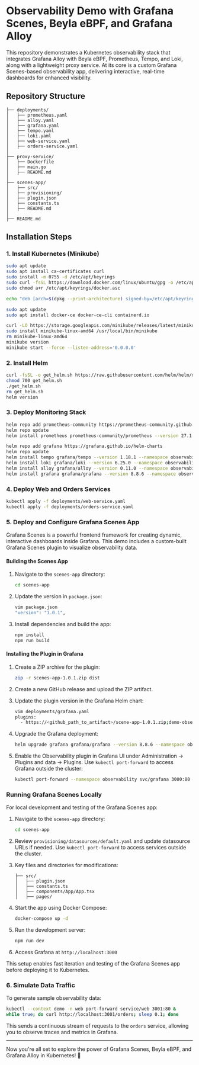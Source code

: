 # Observability Demo with Grafana Scenes, Beyla eBPF, and Grafana Alloy

This repository demonstrates a Kubernetes observability stack that integrates Grafana Alloy with Beyla eBPF, Prometheus, Tempo, and Loki, along with a lightweight proxy service. At its core is a custom Grafana Scenes-based observability app, delivering interactive, real-time dashboards for enhanced visibility.

## Repository Structure

```
├── deployments/
│   ├── prometheus.yaml
│   ├── alloy.yaml
│   ├── grafana.yaml
│   ├── tempo.yaml
│   ├── loki.yaml
│   ├── web-service.yaml
│   ├── orders-service.yaml
│
├── proxy-service/
│   ├── Dockerfile
│   ├── main.go
│   ├── README.md
│
├── scenes-app/
│   ├── src/
│   ├── provisioning/
│   ├── plugin.json
│   ├── constants.ts
│   ├── README.md
│
├── README.md
```

## Installation Steps

### 1. Install Kubernetes (Minikube)

```sh
sudo apt update
sudo apt install ca-certificates curl
sudo install -m 0755 -d /etc/apt/keyrings
sudo curl -fsSL https://download.docker.com/linux/ubuntu/gpg -o /etc/apt/keyrings/docker.asc
sudo chmod a+r /etc/apt/keyrings/docker.asc

echo "deb [arch=$(dpkg --print-architecture) signed-by=/etc/apt/keyrings/docker.asc] https://download.docker.com/linux/ubuntu $(. /etc/os-release && echo "$VERSION_CODENAME") stable" | sudo tee /etc/apt/sources.list.d/docker.list > /dev/null

sudo apt update
sudo apt install docker-ce docker-ce-cli containerd.io

curl -LO https://storage.googleapis.com/minikube/releases/latest/minikube-linux-amd64
sudo install minikube-linux-amd64 /usr/local/bin/minikube
rm minikube-linux-amd64
minikube version
minikube start --force --listen-address='0.0.0.0'
```

### 2. Install Helm

```sh
curl -fsSL -o get_helm.sh https://raw.githubusercontent.com/helm/helm/main/scripts/get-helm-3
chmod 700 get_helm.sh
./get_helm.sh
rm get_helm.sh 
helm version
```

### 3. Deploy Monitoring Stack

```sh
helm repo add prometheus-community https://prometheus-community.github.io/helm-charts
helm repo update
helm install prometheus prometheus-community/prometheus --version 27.1.0 --namespace observability --create-namespace -f deployments/prometheus.yaml

helm repo add grafana https://grafana.github.io/helm-charts
helm repo update
helm install tempo grafana/tempo --version 1.18.1 --namespace observability -f deployments/tempo.yaml
helm install loki grafana/loki --version 6.25.0 --namespace observability -f deployments/loki.yaml
helm install alloy grafana/alloy --version 0.11.0 --namespace observability -f deployments/alloy.yaml
helm install grafana grafana/grafana --version 8.8.6 --namespace observability -f deployments/grafana.yaml
```

### 4. Deploy Web and Orders Services

```sh
kubectl apply -f deployments/web-service.yaml
kubectl apply -f deployments/orders-service.yaml
```

### 5. Deploy and Configure Grafana Scenes App

Grafana Scenes is a powerful frontend framework for creating dynamic, interactive dashboards inside Grafana. This demo includes a custom-built Grafana Scenes plugin to visualize observability data.

#### Building the Scenes App

1. Navigate to the `scenes-app` directory:

   ```sh
   cd scenes-app
   ```

2. Update the version in `package.json`:

   ```sh
   vim package.json
   "version": "1.0.1",
   ```

3. Install dependencies and build the app:

   ```sh
   npm install
   npm run build
   ```

#### Installing the Plugin in Grafana

1. Create a ZIP archive for the plugin:

   ```sh
   zip -r scenes-app-1.0.1.zip dist 
   ```

2. Create a new GitHub release and upload the ZIP artifact.

3. Update the plugin version in the Grafana Helm chart:
 
   ```sh
   vim deployments/grafana.yaml
   plugins:
     - https://<github_path_to_artifact>/scene-app-1.0.1.zip;demo-observability-app
   ```

4. Upgrade the Grafana deployment:

   ```sh
   helm upgrade grafana grafana/grafana --version 8.8.6 --namespace observability -f deployments/grafana.yaml    
   ```

5. Enable the Observability plugin in Grafana UI under Administration -> Plugins and data -> Plugins. Use `kubectl port-forward` to access Grafana outside the cluster:

   ```sh
   kubectl port-forward --namespace observability svc/grafana 3000:80 & 
   ```

### Running Grafana Scenes Locally

For local development and testing of the Grafana Scenes app:

1. Navigate to the `scenes-app` directory:

   ```sh
   cd scenes-app
   ```

2. Review `provisioning/datasources/default.yaml` and update datasource URLs if needed. Use `kubectl port-forward` to access services outside the cluster.

3. Key files and directories for modifications:

   ```
   ├── src/
   │   ├── plugin.json
   │   ├── constants.ts
   │   ├── components/App/App.tsx
   │   ├── pages/
   ```

4. Start the app using Docker Compose:

   ```sh
   docker-compose up -d
   ```

5. Run the development server:

   ```sh
   npm run dev
   ```

6. Access Grafana at `http://localhost:3000`

This setup enables fast iteration and testing of the Grafana Scenes app before deploying it to Kubernetes.

### 6. Simulate Data Traffic

To generate sample observability data:

```sh
kubectl --context demo -n web port-forward service/web 3001:80 &
while true; do curl http://localhost:3001/orders; sleep 0.1; done
```

This sends a continuous stream of requests to the `orders` service, allowing you to observe traces and metrics in Grafana.

---

Now you're all set to explore the power of Grafana Scenes, Beyla eBPF, and Grafana Alloy in Kubernetes! 🚀
